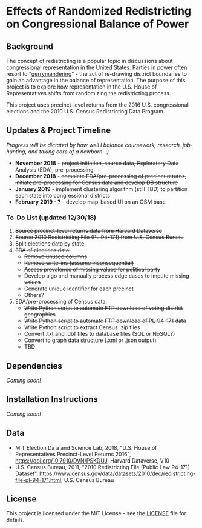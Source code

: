 # Effects of Randomized Redistricting on Congressional Balance of Power

## Background
The concept of redistricting is a popular topic in discussions about congressional representation in the United States. Parties in power often resort to "[gerrymandering](https://en.wikipedia.org/wiki/Gerrymandering)" - the act of re-drawing district boundaries to gain an advantage in the balance of representation. The purpose of this project is to explore how representation in the U.S. House of Representatives shifts from randomizing the redistricting process.

This project uses precinct-level returns from the 2016 U.S. congressional elections and the 2010 U.S. Census Redistricting Data Program.

## Updates & Project Timeline
*Progress will be dictated by how well I balance coursework, research, job-hunting, and taking care of a newborn. :)*
- **November 2018** - ~~project initiation, source data, Exploratory Data Analysis (EDA), pre-processing~~
- **December 2018** - ~~complete EDA/pre-processing of precinct returns, initiate pre-processing for Census data and develop DB structure~~
- **January 2019** - implement clustering algorithm (still TBD) to partition each state into congressional districts
- **February 2019 - ?** - develop map-based UI on an OSM base

### To-Do List (updated 12/30/18)
1. ~~Source precinct-level returns data from Harvard Dataverse~~
2. ~~Source 2010 Redistricting File (PL 94-171) from U.S. Census Bureau~~
3. ~~Split elections data by state~~
4. ~~EDA of elections data:~~
   - ~~Remove unused columns~~
   - ~~Remove write-ins (assume inconsequential)~~
   - ~~Assess prevalence of missing values for political party~~
   - ~~Develop algo and manually process edge cases to impute missing values~~
   - Generate unique identifier for each precinct
   - Others?
5. EDA/pre-processing of Census data:
   - ~~Write Python script to automate FTP download of voting district geographies~~
   - ~~Write Python script to automate FTP download of PL-94-171 data~~
   - Write Python script to extract Census .zip files
   - Convert .txt and .dbf files to database files (SQL or NoSQL?)
   - Convert to graph data structure (.xml or .json output)
   - TBD

## Dependencies
*Coming soon!*
   
## Installation Instructions
*Coming soon!*

## Data
- MIT Election Da a and Science Lab, 2018, "U.S. House of Representatives Precinct-Level Returns 2016", https://doi.org/10.7910/DVN/PSKDUJ, Harvard Dataverse, V10
- U.S. Census Bureau, 2011, "2010 Redistricting File (Public Law 94-171) Dataset", https://www.census.gov/data/datasets/2010/dec/redistricting-file-pl-94-171.html, U.S. Census Bureau

## License
This project is licensed under the MIT License - see the [LICENSE](https://github.com/sherwinhlee/random-redistricter/blob/master/LICENSE) file for details.

